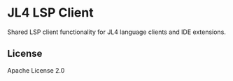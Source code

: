# JL4 LSP Client

Shared LSP client functionality for JL4 language clients and IDE extensions.

## License

Apache License 2.0
